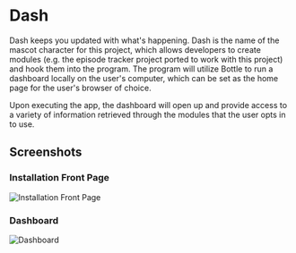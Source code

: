 # Dash

Dash keeps you updated with what's happening. Dash is the name of the mascot character for this project, which allows developers to create modules (e.g. the episode tracker project ported to work with this project) and hook them into the program. The program will utilize Bottle to run a dashboard locally on the user's computer, which can be set as the home page for the user's browser of choice.

Upon executing the app, the dashboard will open up and provide access to a variety of information retrieved through the modules that the user opts in to use.

## Screenshots

### Installation Front Page

![Installation Front Page](https://s3.amazonaws.com/fvd-data/notes/166489/1397438991-umRI4o/screen.png)

### Dashboard

![Dashboard](https://s3.amazonaws.com/fvd-data/notes/166489/1397439198-dQrxeo/screen.png)
